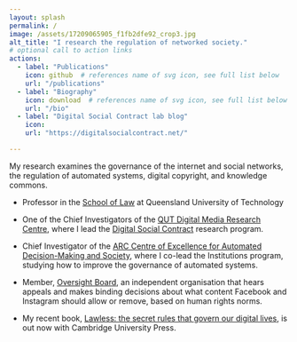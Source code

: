 ```yaml
---
layout: splash
permalink: /
image: /assets/17209065905_f1fb2dfe92_crop3.jpg
alt_title: "I research the regulation of networked society."
# optional call to action links
actions:
  - label: "Publications"
    icon: github  # references name of svg icon, see full list below
    url: "/publications"
  - label: "Biography"
    icon: download  # references name of svg icon, see full list below
    url: "/bio"
  - label: "Digital Social Contract lab blog"
    icon:
    url: "https://digitalsocialcontract.net/"

---
```



My research examines the governance of the internet and social networks, the regulation of automated systems, digital copyright, and knowledge commons.  


*   Professor in the [School of Law](http://law.qut.edu.au) at Queensland University of Technology

*   One of the Chief Investigators of the [QUT Digital Media Research Centre](http://qut.edu.au/research/dmrc/), where I lead the [Digital Social Contract](https://research.qut.edu.au/dmrc/programs/the-digital-social-contract/) research program.

*   Chief Investigator of the [ARC Centre of Excellence for Automated Decision-Making and Society](https://admscentre.org.au), where I co-lead the Institutions program, studying how to improve the governance of automated systems.

*   Member, [Oversight Board](https://oversightboard.com), an independent organisation that hears appeals and makes binding decisions about what content Facebook and Instagram should allow or remove, based on human rights norms.

* My recent book, [Lawless: the secret rules that govern our digital lives](https://www.amazon.com/Lawless-Secret-Rules-Govern-Digital/dp/1108740472/), is out now with Cambridge University Press.
